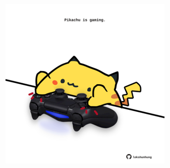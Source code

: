 <!-- built at 05/10/2024, 13:03:57 UTC -->
<p align="center">
  <img width="500" height="500" src="./ReadmeImage.svg">
</p>
